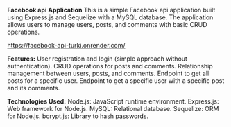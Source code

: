 **Facebook api Application**
This is a simple Facebook api application built using Express.js and Sequelize with a MySQL database. The application allows users to manage users, posts, and comments with basic CRUD operations.

https://facebook-api-turki.onrender.com/

**Features:**
    User registration and login (simple approach without authentication).
    CRUD operations for posts and comments.
    Relationship management between users, posts, and comments.
    Endpoint to get all posts for a specific user.
    Endpoint to get a specific user with a specific post and its comments.

**Technologies Used:**
    Node.js: JavaScript runtime environment.
    Express.js: Web framework for Node.js.
    MySQL: Relational database.
    Sequelize: ORM for Node.js.
    bcrypt.js: Library to hash passwords.
